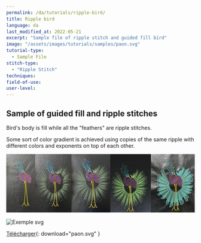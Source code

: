 ```yaml
---
permalink: /da/tutorials/ripple-bird/
title: Ripple bird
language: da
last_modified_at: 2022-05-21
excerpt: "Sample file of ripple stitch and guided fill bird"
image: "/assets/images/tutorials/samples/paon.svg"
tutorial-type:
  - Sample File
stitch-type:
  - "Ripple Stitch"
techniques:
field-of-use:
user-level:
---
```

## Sample of guided fill and ripple stitches 
Bird's body is fill while all the "feathers" are ripple stitches.

Some sort of color gradient is achieved using copies of the same ripple with different  colors and exponents on top of each other.

![Exemple brodé](/assets/images/tutorials/tutorial-preview-images/paons.jpg)

![Exemple svg](/assets/images/tutorials/samples/paon.svg)

[Télécharger](/assets/images/tutorials/samples/paon.svg){: download="paon.svg" }
